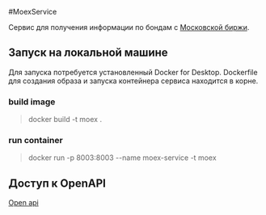 #MoexService

Сервис для получения информации по бондам с [Московской биржи](https://www.moex.com/ru/bondization/issuer).

## Запуск на локальной машине

Для запуска потребуется установленный Docker for Desktop.
Dockerfile для создания образа и запуска контейнера сервиса находится в корне.

### build image
>docker build -t moex .

### run container
>docker run -p 8003:8003 --name moex-service -t moex

## Доступ к OpenAPI

[Open api](http://localhost:8003/swagger-ui.html)
